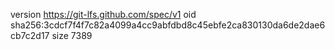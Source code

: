 version https://git-lfs.github.com/spec/v1
oid sha256:3cdcf7f4f7c82a4099a4cc9abfdbd8c45ebfe2ca830130da6de2dae6cb7c2d17
size 7389
